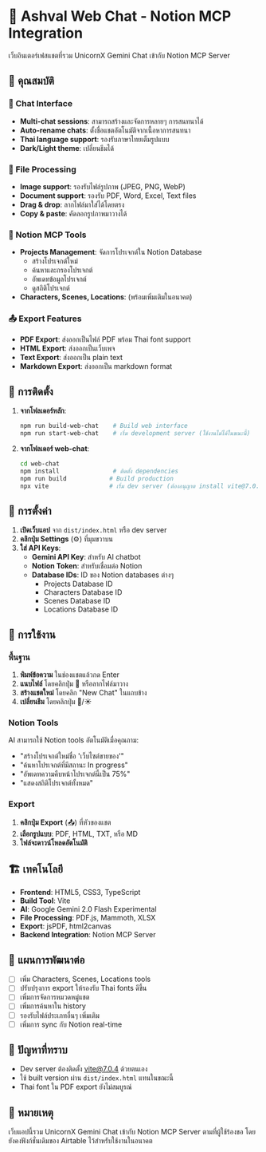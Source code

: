 # 🏰 Ashval Web Chat - Notion MCP Integration

เว็บอินเตอร์เฟสแชตที่รวม UnicornX Gemini Chat เข้ากับ Notion MCP Server

## 🌟 คุณสมบัติ

### 💬 Chat Interface
- **Multi-chat sessions**: สามารถสร้างและจัดการหลายๆ การสนทนาได้
- **Auto-rename chats**: ตั้งชื่อแชตอัตโนมัติจากเนื้อหาการสนทนา
- **Thai language support**: รองรับภาษาไทยเต็มรูปแบบ
- **Dark/Light theme**: เปลี่ยนธีมได้

### 📁 File Processing
- **Image support**: รองรับไฟล์รูปภาพ (JPEG, PNG, WebP)
- **Document support**: รองรับ PDF, Word, Excel, Text files
- **Drag & drop**: ลากไฟล์มาใส่ได้โดยตรง
- **Copy & paste**: คัดลอกรูปภาพมาวางได้

### 🔧 Notion MCP Tools
- **Projects Management**: จัดการโปรเจกต์ใน Notion Database
  - สร้างโปรเจกต์ใหม่
  - ค้นหาและกรองโปรเจกต์
  - อัพเดทข้อมูลโปรเจกต์
  - ดูสถิติโปรเจกต์
- **Characters, Scenes, Locations**: (พร้อมเพิ่มเติมในอนาคต)

### 📤 Export Features
- **PDF Export**: ส่งออกเป็นไฟล์ PDF พร้อม Thai font support
- **HTML Export**: ส่งออกเป็นเว็บเพจ
- **Text Export**: ส่งออกเป็น plain text
- **Markdown Export**: ส่งออกเป็น markdown format

## 🚀 การติดตั้ง

1. **จากโฟลเดอร์หลัก**:
   ```bash
   npm run build-web-chat    # Build web interface
   npm run start-web-chat    # เริ่ม development server (ใช้งานไม่ได้ในขณะนี้)
   ```

2. **จากโฟลเดอร์ web-chat**:
   ```bash
   cd web-chat
   npm install               # ติดตั้ง dependencies
   npm run build            # Build production
   npx vite                 # เริ่ม dev server (ต้องอนุญาต install vite@7.0.4)
   ```

## 🔑 การตั้งค่า

1. **เปิดเว็บแอป** จาก `dist/index.html` หรือ dev server
2. **คลิกปุ่ม Settings** (⚙️) ที่มุมขวาบน
3. **ใส่ API Keys**:
   - **Gemini API Key**: สำหรับ AI chatbot
   - **Notion Token**: สำหรับเชื่อมต่อ Notion
   - **Database IDs**: ID ของ Notion databases ต่างๆ
     - Projects Database ID
     - Characters Database ID
     - Scenes Database ID  
     - Locations Database ID

## 🎯 การใช้งาน

### พื้นฐาน
1. **พิมพ์ข้อความ** ในช่องแชตแล้วกด Enter
2. **แนบไฟล์** โดยคลิกปุ่ม 📎 หรือลากไฟล์มาวาง
3. **สร้างแชตใหม่** โดยคลิก "New Chat" ในแถบข้าง
4. **เปลี่ยนธีม** โดยคลิกปุ่ม 🌙/☀️

### Notion Tools
AI สามารถใช้ Notion tools อัตโนมัติเมื่อคุณถาม:
- "สร้างโปรเจกต์ใหม่ชื่อ 'เว็บไซต์ขายของ'"
- "ค้นหาโปรเจกต์ที่มีสถานะ In progress"
- "อัพเดทความคืบหน้าโปรเจกต์นี้เป็น 75%"
- "แสดงสถิติโปรเจกต์ทั้งหมด"

### Export
1. **คลิกปุ่ม Export** (📤) ที่หัวของแชต
2. **เลือกรูปแบบ**: PDF, HTML, TXT, หรือ MD
3. **ไฟล์จะดาวน์โหลดอัตโนมัติ**

## 🏗️ เทคโนโลยี

- **Frontend**: HTML5, CSS3, TypeScript
- **Build Tool**: Vite
- **AI**: Google Gemini 2.0 Flash Experimental
- **File Processing**: PDF.js, Mammoth, XLSX
- **Export**: jsPDF, html2canvas
- **Backend Integration**: Notion MCP Server

## 🔮 แผนการพัฒนาต่อ

- [ ] เพิ่ม Characters, Scenes, Locations tools
- [ ] ปรับปรุงการ export ให้รองรับ Thai fonts ดีขึ้น
- [ ] เพิ่มการจัดการหมวดหมู่แชต
- [ ] เพิ่มการค้นหาใน history
- [ ] รองรับไฟล์ประเภทอื่นๆ เพิ่มเติม
- [ ] เพิ่มการ sync กับ Notion real-time

## 🐛 ปัญหาที่ทราบ

- Dev server ต้องติดตั้ง vite@7.0.4 ด้วยตนเอง
- ใช้ built version ผ่าน `dist/index.html` แทนในขณะนี้
- Thai font ใน PDF export ยังไม่สมบูรณ์

## 📝 หมายเหตุ

เว็บแอปนี้รวม UnicornX Gemini Chat เข้ากับ Notion MCP Server ตามที่ผู้ใช้ร้องขอ โดยยังคงฟังก์ชั่นเดิมของ Airtable ไว้สำหรับใช้งานในอนาคต
